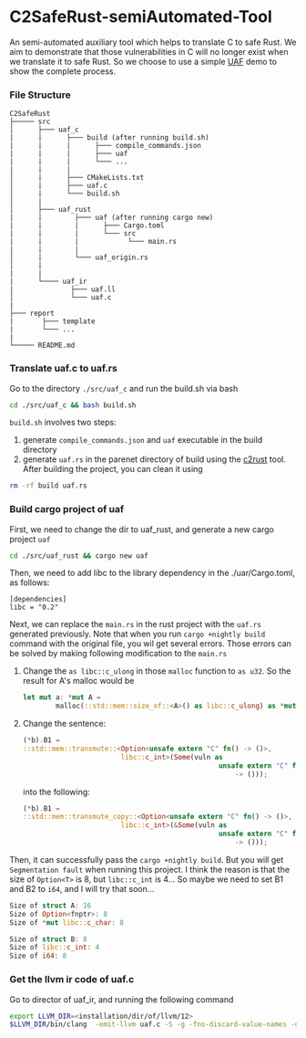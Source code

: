 # C2SafeRust-semiAutomated-Tool
An semi-automated auxiliary tool which helps to translate C to safe Rust.
We aim to demonstrate that those vulnerabilities in C will no longer exist when we translate it to safe Rust. So we choose to use a simple [UAF](https://ctf-wiki.org/pwn/linux/glibc-heap/use_after_free/) demo to show the complete process. 

### File Structure
```
C2SafeRust
├───── src
│      ├─── uaf_c
|      |      ├─── build (after running build.sh)
|      |      |      ├─── compile_commands.json
|      |      |      ├─── uaf
|      |      |      └─── ...
|      |      |
│      |      ├─── CMakeLists.txt
│      |      ├─── uaf.c
│      |      └─── build.sh
│      |
│      ├─── uaf_rust
|      |        ├─── uaf (after running cargo new)
|      |        |      ├─── Cargo.toml
|      |        |      └─── src
|      |        |            └─── main.rs
|      |        |
│      |        └─── uaf_origin.rs
│      |
|      |
|      └──── uaf_ir
|              ├─── uaf.ll
│              └─── uaf.c
|
├─── report
|       ├─── template
|       └─── ... 
|
└───── README.md
```

### Translate uaf.c to uaf.rs
Go to the directory `./src/uaf_c` and run the build.sh via bash
``` bash
cd ./src/uaf_c && bash build.sh
```
`build.sh` involves two steps:
1. generate `compile_commands.json` and `uaf` executable in the build directory
2. generate `uaf.rs` in the parenet directory of build using the [c2rust](https://github.com/immunant/c2rust) tool.
After building the project, you can clean it using
```bash
rm -rf build uaf.rs
```

### Build cargo project of uaf
First, we need to change the dir to uaf_rust, and generate a new cargo project `uaf`
``` bash
cd ./src/uaf_rust && cargo new uaf
```
Then, we need to add libc to the library dependency in the ./uar/Cargo.toml, as follows:
``` 
[dependencies]
libc = "0.2"
```
Next, we can replace the `main.rs` in the rust project with the `uaf.rs` generated previously. Note that when you run `cargo +nightly build` command with the original file, you wil get several errors. Those errors can be solved by making following modification to the `main.rs`
1. Change the `as libc::c_ulong` in those `malloc` function to `as u32`. So the result for A's malloc would be
    ```rust
    let mut a: *mut A =
            malloc(::std::mem::size_of::<A>() as libc::c_ulong) as *mut A;
    ```
2. Change the sentence:
    ```rust
    (*b).B1 =
    ::std::mem::transmute::<Option<unsafe extern "C" fn() -> ()>,
                            libc::c_int>(Some(vuln as
                                                    unsafe extern "C" fn()
                                                        -> ()));
    ```
    into the following:
    ```rust
    (*b).B1 =
    ::std::mem::transmute_copy::<Option<unsafe extern "C" fn() -> ()>,
                            libc::c_int>(&Some(vuln as
                                                    unsafe extern "C" fn()
                                                        -> ()));
    ```
Then, it can successfully pass the `cargo +nightly build`. But you will get `Segmentation fault` when running this project. I think the reason is that the size of `Option<T>` is 8, but `libc::c_int` is 4... So maybe we need to set B1 and B2 to `i64`, and I will try that soon...
```rust
Size of struct A: 16
Size of Option<fnptr>: 8
Size of *mut libc::c_char: 8

Size of struct B: 8
Size of libc::c_int: 4
Size of i64: 8
```

### Get the llvm ir code of uaf.c
Go to director of uaf_ir, and running the following command
```bash
export LLVM_DIR=<installation/dir/of/llvm/12>
$LLVM_DIR/bin/clang  -emit-llvm uaf.c -S -g -fno-discard-value-names -o uaf.ll
```


